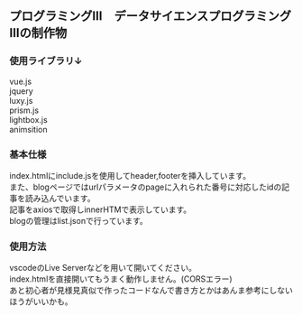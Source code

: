 ## プログラミングⅢ　データサイエンスプログラミングⅢの制作物　

### 使用ライブラリ↓  
vue.js  
jquery  
luxy.js  
prism.js  
lightbox.js  
animsition  


### 基本仕様  
index.htmlにinclude.jsを使用してheader,footerを挿入しています。  
また、blogページではurlパラメータのpageに入れられた番号に対応したidの記事を読み込んでいます。  
記事をaxiosで取得しinnerHTMで表示しています。  
blogの管理はlist.jsonで行っています。  

### 使用方法
vscodeのLive Serverなどを用いて開いてください。  
index.htmlを直接開いてもうまく動作しません。(CORSエラー)  
あと初心者が見様見真似で作ったコードなんで書き方とかはあんま参考にしないほうがいいかも。

